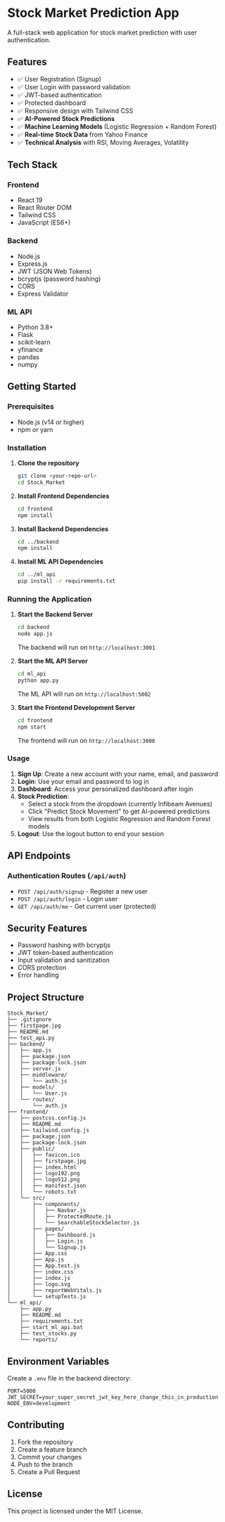 # Stock Market Prediction App

A full-stack web application for stock market prediction with user authentication.

## Features

- ✅ User Registration (Signup)
- ✅ User Login with password validation
- ✅ JWT-based authentication
- ✅ Protected dashboard
- ✅ Responsive design with Tailwind CSS
- ✅ **AI-Powered Stock Predictions**
- ✅ **Machine Learning Models** (Logistic Regression + Random Forest)
- ✅ **Real-time Stock Data** from Yahoo Finance
- ✅ **Technical Analysis** with RSI, Moving Averages, Volatility

## Tech Stack

### Frontend
- React 19
- React Router DOM
- Tailwind CSS
- JavaScript (ES6+)

### Backend
- Node.js
- Express.js
- JWT (JSON Web Tokens)
- bcryptjs (password hashing)
- CORS
- Express Validator

### ML API
- Python 3.8+
- Flask
- scikit-learn
- yfinance
- pandas
- numpy

## Getting Started

### Prerequisites
- Node.js (v14 or higher)
- npm or yarn

### Installation

1. **Clone the repository**
   ```bash
   git clone <your-repo-url>
   cd Stock_Market
   ```

2. **Install Frontend Dependencies**
   ```bash
   cd frontend
   npm install
   ```

3. **Install Backend Dependencies**
   ```bash
   cd ../backend
   npm install
   ```

4. **Install ML API Dependencies**
   ```bash
   cd ../ml_api
   pip install -r requirements.txt
   ```

### Running the Application

1. **Start the Backend Server**
   ```bash
   cd backend
   node app.js
   ```
   The backend will run on `http://localhost:3001`

2. **Start the ML API Server**
   ```bash
   cd ml_api
   python app.py
   ```
   The ML API will run on `http://localhost:5002`

3. **Start the Frontend Development Server**
   ```bash
   cd frontend
   npm start
   ```
   The frontend will run on `http://localhost:3000`

### Usage

1. **Sign Up**: Create a new account with your name, email, and password
2. **Login**: Use your email and password to log in
3. **Dashboard**: Access your personalized dashboard after login
4. **Stock Prediction**:
   - Select a stock from the dropdown (currently Infibeam Avenues)
   - Click "Predict Stock Movement" to get AI-powered predictions
   - View results from both Logistic Regression and Random Forest models
5. **Logout**: Use the logout button to end your session

## API Endpoints

### Authentication Routes (`/api/auth`)

- `POST /api/auth/signup` - Register a new user
- `POST /api/auth/login` - Login user
- `GET /api/auth/me` - Get current user (protected)

## Security Features

- Password hashing with bcryptjs
- JWT token-based authentication
- Input validation and sanitization
- CORS protection
- Error handling

## Project Structure

```
Stock_Market/
├── .gitignore
├── firstpage.jpg
├── README.md
├── test_api.py
├── backend/
│   ├── app.js
│   ├── package.json
│   ├── package-lock.json
│   ├── server.js
│   ├── middleware/
│   │   └── auth.js
│   ├── models/
│   │   └── User.js
│   └── routes/
│       └── auth.js
├── frontend/
│   ├── postcss.config.js
│   ├── README.md
│   ├── tailwind.config.js
│   ├── package.json
│   ├── package-lock.json
│   ├── public/
│   │   ├── favicon.ico
│   │   ├── firstpage.jpg
│   │   ├── index.html
│   │   ├── logo192.png
│   │   ├── logo512.png
│   │   ├── manifest.json
│   │   └── robots.txt
│   └── src/
│       ├── components/
│       │   ├── Navbar.js
│       │   ├── ProtectedRoute.js
│       │   └── SearchableStockSelector.js
│       ├── pages/
│       │   ├── Dashboard.js
│       │   ├── Login.js
│       │   └── Signup.js
│       ├── App.css
│       ├── App.js
│       ├── App.test.js
│       ├── index.css
│       ├── index.js
│       ├── logo.svg
│       ├── reportWebVitals.js
│       └── setupTests.js
└── ml_api/
    ├── app.py
    ├── README.md
    ├── requirements.txt
    ├── start_ml_api.bat
    ├── test_stocks.py
    └── reports/
```

## Environment Variables

Create a `.env` file in the backend directory:

```env
PORT=5000
JWT_SECRET=your_super_secret_jwt_key_here_change_this_in_production
NODE_ENV=development
```

## Contributing

1. Fork the repository
2. Create a feature branch
3. Commit your changes
4. Push to the branch
5. Create a Pull Request


## License

This project is licensed under the MIT License.

